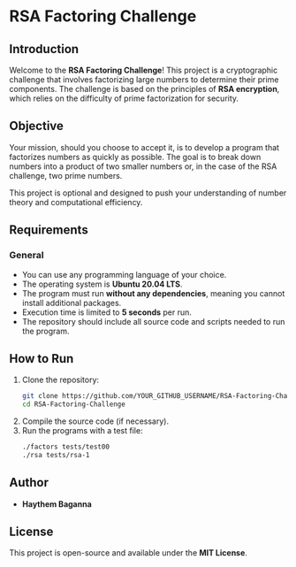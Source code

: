 # RSA Factoring Challenge

## Introduction

Welcome to the **RSA Factoring Challenge**! This project is a cryptographic challenge that involves factorizing large numbers to determine their prime components. The challenge is based on the principles of **RSA encryption**, which relies on the difficulty of prime factorization for security.

## Objective

Your mission, should you choose to accept it, is to develop a program that factorizes numbers as quickly as possible. The goal is to break down numbers into a product of two smaller numbers or, in the case of the RSA challenge, two prime numbers.

This project is optional and designed to push your understanding of number theory and computational efficiency.

## Requirements

### General

- You can use any programming language of your choice.
- The operating system is **Ubuntu 20.04 LTS**.
- The program must run **without any dependencies**, meaning you cannot install additional packages.
- Execution time is limited to **5 seconds** per run.
- The repository should include all source code and scripts needed to run the program.

## How to Run

1. Clone the repository:
   ```sh
   git clone https://github.com/YOUR_GITHUB_USERNAME/RSA-Factoring-Challenge.git
   cd RSA-Factoring-Challenge
   ```
2. Compile the source code (if necessary).
3. Run the programs with a test file:
   ```sh
   ./factors tests/test00
   ./rsa tests/rsa-1
   ```

## Author

- **Haythem Baganna**



## License

This project is open-source and available under the **MIT License**.